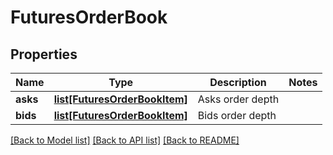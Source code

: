 # FuturesOrderBook

## Properties
Name | Type | Description | Notes
------------ | ------------- | ------------- | -------------
**asks** | [**list[FuturesOrderBookItem]**](FuturesOrderBookItem.md) | Asks order depth | 
**bids** | [**list[FuturesOrderBookItem]**](FuturesOrderBookItem.md) | Bids order depth | 

[[Back to Model list]](../README.md#documentation-for-models) [[Back to API list]](../README.md#documentation-for-api-endpoints) [[Back to README]](../README.md)


